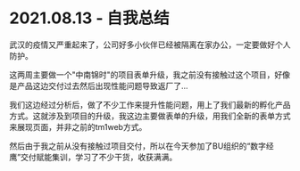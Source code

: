 # 2021.08.13 - 自我总结

武汉的疫情又严重起来了，公司好多小伙伴已经被隔离在家办公，一定要做好个人防护。

这两周主要做一个"中南锦时"的项目表单升级，我之前没有接触过这个项目，好像是产品这边交付过去然后出现性能问题导致返厂了...

我们这边经过分析后，做了不少工作来提升性能问题，用上了我们最新的孵化产品方式。这就涉及到项目的升级，我这边主要做表单的升级，用我们全新的表单方式来展现页面，并非之前的tm1web方式。

然后由于我之前从没有接触过项目交付，所以在今天参加了BU组织的“数字经鹰”交付赋能集训，学习了不少干货，收获满满。
